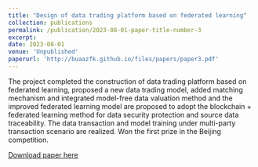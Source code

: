 ```yaml
---
title: "Design of data trading platform based on federated learning"
collection: publications
permalink: /publication/2023-08-01-paper-title-number-3
excerpt: 
date: 2023-08-01
venue: 'Unpublished'
paperurl: 'http://buaazfk.github.io/files/papers/paper3.pdf'
---
```

The project completed the construction of data trading platform based on federated learning, proposed a new data trading model, added matching mechanism and integrated model-free data valuation method and the improved federated learning model are proposed to adopt the blockchain + federated learning method for data security protection and source data traceability. The data transaction and model training under multi-party transaction scenario are realized. Won the first prize in the Beijing competition.

[Download paper here](http://buaazfk.github.io/files/paper3.pdf)


